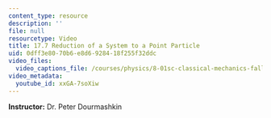 ```yaml
---
content_type: resource
description: ''
file: null
resourcetype: Video
title: 17.7 Reduction of a System to a Point Particle
uid: 0dff3e80-70b6-e8d6-9284-18f255f32ddc
video_files:
  video_captions_file: /courses/physics/8-01sc-classical-mechanics-fall-2016/week-5-momentum-and-impulse/17.7-reduction-of-a-system-to-a-point-particle/17.7-reduction-of-a-system-to-a-point-particle/xxGA-7soXiw.vtt
video_metadata:
  youtube_id: xxGA-7soXiw
---
```


**Instructor:** Dr. Peter Dourmashkin